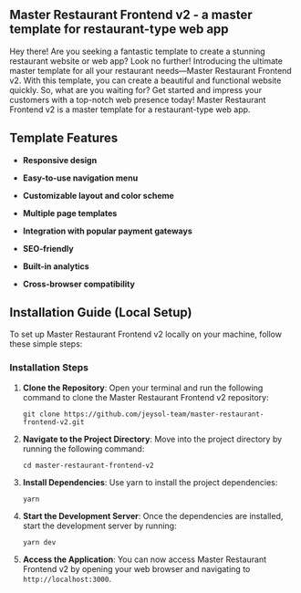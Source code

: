 ## Master Restaurant Frontend v2 - a master template for restaurant-type web app

Hey there! Are you seeking a fantastic template to create a stunning restaurant website or web app? Look no further! Introducing the ultimate master template for all your restaurant needs—Master Restaurant Frontend v2. With this template, you can create a beautiful and functional website quickly. So, what are you waiting for? Get started and impress your customers with a top-notch web presence today! Master Restaurant Frontend v2 is a master template for a restaurant-type web app.

## Template Features

- **Responsive design**
  
- **Easy-to-use navigation menu**
  
- **Customizable layout and color scheme**
  
- **Multiple page templates**
  
- **Integration with popular payment gateways**

- **SEO-friendly**

- **Built-in analytics**

- **Cross-browser compatibility**

## Installation Guide (Local Setup)

To set up Master Restaurant Frontend v2 locally on your machine, follow these simple steps:
  
### Installation Steps

1. **Clone the Repository**: Open your terminal and run the following command to clone the Master Restaurant Frontend v2 repository:

    ```
    git clone https://github.com/jeysol-team/master-restaurant-frontend-v2.git
    ```

2. **Navigate to the Project Directory**: Move into the project directory by running the following command:

    ```
    cd master-restaurant-frontend-v2
    ```

3. **Install Dependencies**: Use yarn to install the project dependencies:

    ```
    yarn
    ```

4. **Start the Development Server**: Once the dependencies are installed, start the development server by running:

    ```
    yarn dev
    ```

5. **Access the Application**: You can now access Master Restaurant Frontend v2 by opening your web browser and navigating to `http://localhost:3000`.